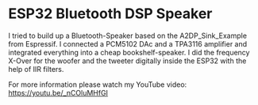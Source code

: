 # ESP32 Bluetooth DSP Speaker

I tried to build up a Bluetooth-Speaker based on the A2DP_Sink_Example from Espressif.
I connected a PCM5102 DAc and a TPA3116 amplifier and integrated everything into a cheap bookshelf-speaker.
I did the frequency X-Over for the woofer and the tweeter digitally inside the ESP32 with the help of IIR filters.

For more information please watch my YouTube video: https://youtu.be/_nCOluMHfGI
